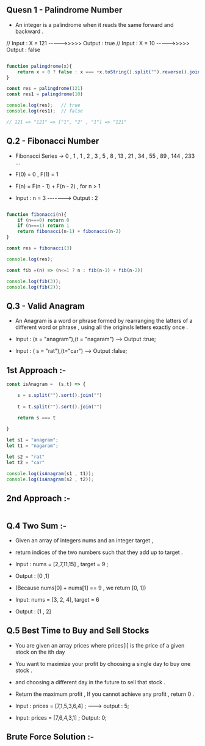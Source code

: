## Quesn 1 - Palindrome Number 

- An integer is a palindrome when it reads the same forward and backward .

// Input : X = 121  ----->>>>> Output : true 
// Input : X = 10  ----->>>>> Output : false 

```javaScript

function palingdrome(x){
    return x < 0 ? false : x === +x.toString().split("").reverse().join("")
}

const res = palingdrome(121)
const res1 = palingdrome(10)

console.log(res);   // true
console.log(res1);  // false

// 121 => "121" => ["1", "2" , "1"] => "121"

```

## Q.2 - Fibonacci Number 

- Fibonacci Series -> 0 , 1 , 1 , 2 , 3 , 5 , 8 , 13 , 21 , 34 , 55 , 89 , 144 , 233 ...

- F(0) = 0 , F(1) = 1

- F(n) = F(n - 1) + F(n - 2) , for n > 1

- Input : n = 3 -------> Output : 2

```js

function fibonacci(n){
    if (n===0) return 0
    if (n===1) return 1
    return fibonacci(n-1) + fibonacci(n-2)
}

const res = fibonacci(3)

console.log(res);

```

```js
const fib =(n) => (n<=1 ? n : fib(n-1) + fib(n-2)) 

console.log(fib(3));
console.log(fib(2));

```

## Q.3 - Valid Anagram 

- An Anagram is a word or phrase formed by rearranging the latters of a different word or phrase , using all the originsls letters exactly once .

- Input : (s = "anagram"),(t = "nagaram") --> Output :true;
- Input : ( s = "rat"),(t="car") --> Output :false;

## 1st Approach :-

```js
const isAnagram =  (s,t) => {

    s = s.split("").sort().join("")
    
    t = t.split("").sort().join("")
    
    return s === t

}

let s1 = "anagram";
let t1 = "nagaram";

let s2 = "rat"
let t2 = "car"

console.log(isAnagram(s1 , t1));
console.log(isAnagram(s2 , t2));

```

## 2nd Approach :-

```js

```

## Q.4 Two Sum :-

- Given an array of integers nums and an integer target ,

- return indices of the two numbers such that they add up to target .

- Input : nums = [2,7,11,15] , target = 9 ;

- Output : [0 ,1] 

- (Because nums[0] + nums[1] == 9 , we return [0, 1])

- Input: nums = [3, 2, 4], target = 6

- Output : [1 , 2]

## Q.5 Best Time to Buy and Sell Stocks 

- You are given an array prices where prices[i] is the price of a given stock on the ith day

- You want to maximize your profit by choosing a single day to buy one stock .

- and choosing a different day in the future to sell that stock .

- Return the maximum profit , If you cannot achieve any profit , return 0 .

- Input : prices = [7,1,5,3,6,4] ; ---> output : 5;
- Input: prices = [7,6,4,3,1] ; Output: 0;

## Brute Force Solution :-

